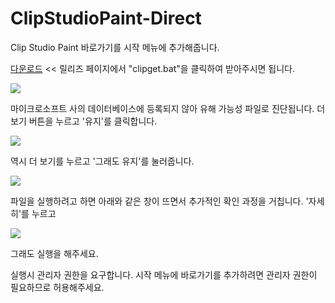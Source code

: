 # ClipStudioPaint-Direct
Clip Studio Paint 바로가기를 시작 메뉴에 추가해줍니다.

[다운로드](https://github.com/Pindang2/ClipStudioPaint-Direct/releases) << 릴리즈 페이지에서 "clipget.bat"을 클릭하여 받아주시면 됩니다.

![](https://i.imgur.com/RsLrvcQ.png)

마이크로소프트 사의 데이터베이스에 등록되지 않아 유해 가능성 파일로 진단됩니다. 더보기 버튼을 누르고 '유지'를 클릭합니다.

![](https://i.imgur.com/cypcKk3.png)

역시 더 보기를 누르고 '그래도 유지'를 눌러줍니다.

![](https://i.imgur.com/cypcKk3.png)

파일을 실행하려고 하면 아래와 같은 창이 뜨면서 추가적인 확인 과정을 거칩니다. '자세히'를 누르고

![](https://i.imgur.com/oP5FWSg.png)

그래도 실행을 해주세요.

실행시 관리자 권한을 요구합니다. 시작 메뉴에 바로가기를 추가하려면 관리자 권한이 필요하므로 허용해주세요.
